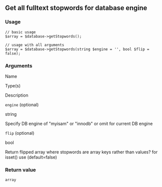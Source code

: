 Get all fulltext stopwords for database engine
----------------------------------------------

### Usage

    // basic usage
    $array = $database->getStopwords();
    
    // usage with all arguments
    $array = $database->getStopwords(string $engine = '', bool $flip = false);

### Arguments

Name

Type(s)

Description

`engine` (optional)

string

Specify DB engine of "myisam" or "innodb" or omit for current DB engine

`flip` (optional)

bool

Return flipped array where stopwords are array keys rather than values? for isset() use (default=false)

### Return value

`array`

